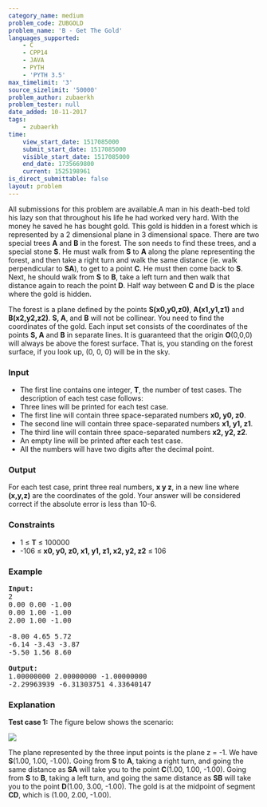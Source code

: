 ```yaml
---
category_name: medium
problem_code: ZUBGOLD
problem_name: 'B - Get The Gold'
languages_supported:
    - C
    - CPP14
    - JAVA
    - PYTH
    - 'PYTH 3.5'
max_timelimit: '3'
source_sizelimit: '50000'
problem_author: zubaerkh
problem_tester: null
date_added: 10-11-2017
tags:
    - zubaerkh
time:
    view_start_date: 1517085000
    submit_start_date: 1517085000
    visible_start_date: 1517085000
    end_date: 1735669800
    current: 1525198961
is_direct_submittable: false
layout: problem
---
```

All submissions for this problem are available.A man in his death-bed told his lazy son that throughout his life he had worked very hard. With the money he saved he has bought gold. This gold is hidden in a forest which is represented by a 2 dimensional plane in 3 dimensional space. There are two special trees **A** and **B** in the forest. The son needs to find these trees, and a special stone **S**. He must walk from **S** to **A** along the plane representing the forest, and then take a right turn and walk the same distance (ie. walk perpendicular to **SA**), to get to a point **C**. He must then come back to **S**. Next, he should walk from **S** to **B**, take a left turn and then walk that distance again to reach the point **D**. Half way between **C** and **D** is the place where the gold is hidden.

The forest is a plane defined by the points **S(x0,y0,z0)**, **A(x1,y1,z1)** and **B(x2,y2,z2)**. **S, A**, and **B** will not be collinear. You need to find the coordinates of the gold. Each input set consists of the coordinates of the points **S, A** and **B** in separate lines. It is guaranteed that the origin **O**(0,0,0) will always be above the forest surface. That is, you standing on the forest surface, if you look up, (0, 0, 0) will be in the sky.

### Input

- The first line contains one integer, **T**, the number of test cases. The description of each test case follows:
- Three lines will be printed for each test case.
- The first line will contain three space-separated numbers **x0, y0, z0**.
- The second line will contain three space-separated numbers **x1, y1, z1**.
- The third line will contain three space-separated numbers **x2, y2, z2**.
- An empty line will be printed after each test case.
- All the numbers will have two digits after the decimal point.

### Output

For each test case, print three real numbers, **x y z**, in a new line where **(x,y,z)** are the coordinates of the gold. Your answer will be considered correct if the absolute error is less than 10-6.

### Constraints

- 1 ≤ **T** ≤ 100000
- -106 ≤ **x0, y0, z0, x1, y1, z1, x2, y2, z2** ≤ 106

### Example

<pre><b>Input:</b>
2
0.00 0.00 -1.00
0.00 1.00 -1.00
2.00 1.00 -1.00

-8.00 4.65 5.72
-6.14 -3.43 -3.87
-5.50 1.56 8.60

<b>Output:</b>
1.00000000 2.00000000 -1.00000000
-2.29963939 -6.31303751 4.33640147
</pre>
### Explanation

**Test case 1:** The figure below shows the scenario:

![](https://codechef_shared.s3.amazonaws.com/download/upload/ACM17KOL/ZUBGOLD/ZUBGOLD.png)

The plane represented by the three input points is the plane z = -1. We have **S**(1.00, 1.00, -1.00). Going from **S** to **A**, taking a right turn, and going the same distance as **SA** will take you to the point **C**(1.00, 1.00, -1.00). Going from **S** to **B**, taking a left turn, and going the same distance as **SB** will take you to the point **D**(1.00, 3.00, -1.00). The gold is at the midpoint of segment **CD**, which is (1.00, 2.00, -1.00).
